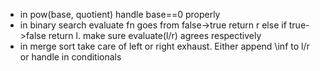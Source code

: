 - in pow(base, quotient) handle base==0 properly
- in binary search evaluate fn goes from false->true return r else if true->false return l. make sure evaluate(l/r) agrees respectively
- in merge sort take care of left or right exhaust. Either append \inf to l/r or handle in conditionals